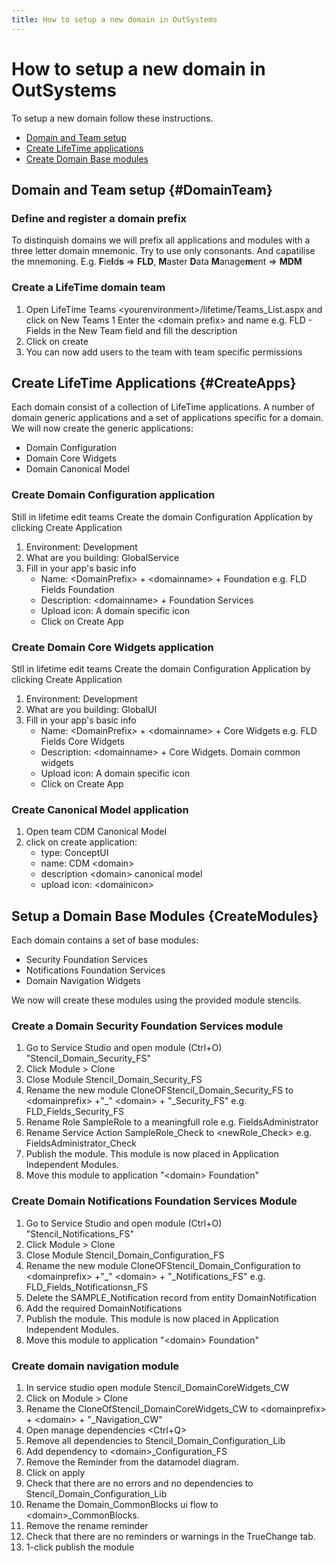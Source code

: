 ```yaml
---
title: How to setup a new domain in OutSystems
---
```


# How to setup a new domain in OutSystems

To setup a new domain follow these instructions.

* [Domain and Team setup](#DomainTeam)
* [Create LifeTime applications](#CreateApps)
* [Create Domain Base modules](#CreateModules)

## Domain and Team setup {#DomainTeam}

### Define and register a domain prefix

To distinquish domains we will prefix all applications and modules with a three letter domain mnemonic. Try to use only consonants. And capatilise the mnemoning. E.g. **F**ie**l**d**s**  =\> **FLD**, **M**aster **D**ata **M**anage**m**ent => **MDM**

### Create a LifeTime domain team

1. Open LifeTime Teams \<yourenvironment\>/lifetime/Teams_List.aspx and click on New Teams
1 Enter the \<domain prefix\> and name e.g. FLD - Fields in the New Team field and fill the description
1. Click on create
1. You can now add users to the team with team specific permissions

## Create LifeTime Applications {#CreateApps}

Each domain consist of a collection of LifeTime applications. A number of domain generic applications and a set of applications specific for a domain.
We will now create the generic applications:

* Domain Configuration
* Domain Core Widgets
* Domain Canonical Model

### Create Domain Configuration application

Still in lifetime edit teams
Create the domain Configuration Application by clicking Create Application

1. Environment: Development
1. What are you building:  GlobalService
1. Fill in your app's basic info
    * Name: \<DomainPrefix\> + \<domainname\> + Foundation e.g. FLD Fields Foundation
    * Description: \<domainname\> + Foundation Services
    * Upload icon: A domain specific icon
    * Click on Create App

### Create Domain Core Widgets application

Stll in lifetime edit teams
Create the domain Configuration Application by clicking Create Application

1. Environment: Development
1. What are you building:  GlobalUI
1. Fill in your app's basic info
    * Name: \<DomainPrefix\> + \<domainname\> + Core Widgets e.g. FLD Fields Core Widgets
    * Description: \<domainname\> + Core Widgets. Domain common widgets
    * Upload icon: A domain specific icon
    * Click on Create App

### Create Canonical Model application

1. Open team CDM Canonical Model
1. click on create application:
    * type: ConceptUI
    * name: CDM \<domain\>
    * description \<domain\> canonical model
    * upload icon: \<domainicon\>

## Setup a Domain Base Modules {CreateModules}

Each domain contains a set of base modules:

* Security Foundation Services
* Notifications Foundation Services
* Domain Navigation Widgets

We now will create these modules using the provided module stencils.

### Create a Domain Security Foundation Services module

1. Go to Service Studio and open module (Ctrl+O) "Stencil_Domain_Security_FS"
1. Click Module \> Clone
1. Close Module Stencil_Domain_Security_FS
1. Rename the new module CloneOFStencil_Domain_Security_FS to \<domainprefix\> +"_" \<domain\> + "_Security_FS" e.g. FLD_Fields_Security_FS
1. Rename Role SampleRole to a meaningfull role e.g. FieldsAdministrator
1. Rename Service Action SampleRole_Check to \<newRole_Check\> e.g. FieldsAdministrator_Check
1. Publish the module. This module is now placed in Application Independent Modules.
1. Move this module to application "\<domain\> Foundation"

### Create Domain Notifications Foundation Services Module

1. Go to Service Studio and open module (Ctrl+O) "Stencil_Notifications_FS"
1. Click Module \> Clone
1. Close Module Stencil_Domain_Configuration_FS
1. Rename the new module CloneOFStencil_Domain_Configuration to \<domainprefix\> +"_" \<domain\> + "_Notifications_FS" e.g. FLD_Fields_Notificationsn_FS
1. Delete the SAMPLE_Notification record from entity DomainNotification
1. Add the required DomainNotifications
1. Publish the module. This module is now placed in Application Independent Modules.
1. Move this module to application "\<domain\> Foundation"

### Create domain navigation module

1. In service studio open module Stencil_DomainCoreWidgets_CW
1. Click on Module \> Clone
1. Rename the CloneOfStencil_DomainCoreWidgets_CW to \<domainprefix\> + \<domain\> + "_Navigation_CW"
1. Open manage dependencies \<Ctrl+Q\>
1. Remove all dependencies to Stencil_Domain_Configuration_Lib
1. Add dependency to \<domain\>_Configuration_FS
1. Remove the Reminder from the datamodel diagram.
1. Click on apply
1. Check that there are no errors and no dependencies to Stencil_Domain_Configuration_Lib
1. Rename the Domain_CommonBlocks ui flow to \<domain\>_CommonBlocks.
1. Remove the rename reminder
1. Check that there are no reminders or warnings in the TrueChange tab.
1. 1-click publish the module
